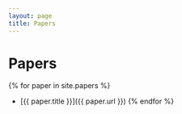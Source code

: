 ```yaml
---
layout: page
title: Papers
---
```


# Papers

{% for paper in site.papers %}
- [{{ paper.title }}]({{ paper.url }})
{% endfor %}
